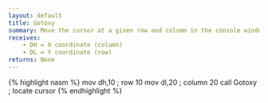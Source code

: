 ```yaml
---
layout: default
title: Gotoxy
summary: Move the cursor at a given row and column in the console window.
receives: 
    - DH = X coordinate (column)
    - DL = Y coordinate (row)
returns: None
---
```

{% highlight nasm %}
mov  dh,10          ; row 10
mov  dl,20          ; column 20
call Gotoxy         ; locate cursor
{% endhighlight %}